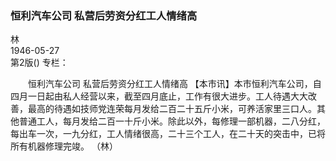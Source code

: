 ### 恒利汽车公司  私营后劳资分红工人情绪高  
林  
1946-05-27  
第2版()
专栏：

　　恒利汽车公司
    私营后劳资分红工人情绪高
    【本市讯】本市恒利汽车公司，自四月一日起由私人经营以来，截至四月底止，工作有很大进步。工人待遇大大改善，最高的待遇如技师党连荣每月发给二百二十五斤小米，可养活家里三口人。其他普通工人，每月发给二百一十斤小米。除此以外，每修理一部机器，二八分红，每出车一次，一九分红，工人情绪很高，二十三个工人，在二十天的突击中，已将所有机器修理完竣。
    （林）  
